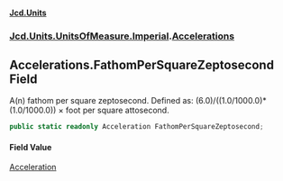 #### [Jcd.Units](index.md 'index')
### [Jcd.Units.UnitsOfMeasure.Imperial](Jcd.Units.UnitsOfMeasure.Imperial.md 'Jcd.Units.UnitsOfMeasure.Imperial').[Accelerations](Accelerations.md 'Jcd.Units.UnitsOfMeasure.Imperial.Accelerations')

## Accelerations.FathomPerSquareZeptosecond Field

A(n) fathom per square zeptosecond. Defined as: (6.0)/((1.0/1000.0)*(1.0/1000.0)) × foot per square attosecond.

```csharp
public static readonly Acceleration FathomPerSquareZeptosecond;
```

#### Field Value
[Acceleration](Acceleration.md 'Jcd.Units.UnitTypes.Acceleration')